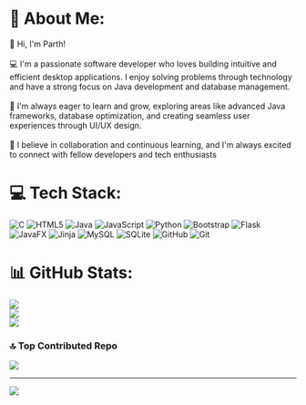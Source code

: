 # 💫 About Me:
👋 Hi, I'm Parth!<br><br>💻 I'm a passionate software developer who loves building intuitive and efficient desktop applications. I enjoy solving problems through technology and have a strong focus on Java development and database management.<br><br>🌱 I'm always eager to learn and grow, exploring areas like advanced Java frameworks, database optimization, and creating seamless user experiences through UI/UX design.<br><br>🤝 I believe in collaboration and continuous learning, and I'm always excited to connect with fellow developers and tech enthusiasts


# 💻 Tech Stack:
![C](https://img.shields.io/badge/c-%2300599C.svg?style=for-the-badge&logo=c&logoColor=white) ![HTML5](https://img.shields.io/badge/html5-%23E34F26.svg?style=for-the-badge&logo=html5&logoColor=white) ![Java](https://img.shields.io/badge/java-%23ED8B00.svg?style=for-the-badge&logo=openjdk&logoColor=white) ![JavaScript](https://img.shields.io/badge/javascript-%23323330.svg?style=for-the-badge&logo=javascript&logoColor=%23F7DF1E) ![Python](https://img.shields.io/badge/python-3670A0?style=for-the-badge&logo=python&logoColor=ffdd54) ![Bootstrap](https://img.shields.io/badge/bootstrap-%238511FA.svg?style=for-the-badge&logo=bootstrap&logoColor=white) ![Flask](https://img.shields.io/badge/flask-%23000.svg?style=for-the-badge&logo=flask&logoColor=white) ![JavaFX](https://img.shields.io/badge/javafx-%23FF0000.svg?style=for-the-badge&logo=javafx&logoColor=white) ![Jinja](https://img.shields.io/badge/jinja-white.svg?style=for-the-badge&logo=jinja&logoColor=black) ![MySQL](https://img.shields.io/badge/mysql-4479A1.svg?style=for-the-badge&logo=mysql&logoColor=white) ![SQLite](https://img.shields.io/badge/sqlite-%2307405e.svg?style=for-the-badge&logo=sqlite&logoColor=white) ![GitHub](https://img.shields.io/badge/github-%23121011.svg?style=for-the-badge&logo=github&logoColor=white) ![Git](https://img.shields.io/badge/git-%23F05033.svg?style=for-the-badge&logo=git&logoColor=white)
# 📊 GitHub Stats:
![](https://github-readme-stats.vercel.app/api?username=ParthShikhare19&theme=dark&hide_border=false&include_all_commits=true&count_private=true)<br/>
![](https://github-readme-streak-stats.herokuapp.com/?user=ParthShikhare19&theme=dark&hide_border=false)<br/>
![](https://github-readme-stats.vercel.app/api/top-langs/?username=ParthShikhare19&theme=dark&hide_border=false&include_all_commits=true&count_private=true&layout=compact)

### 🔝 Top Contributed Repo
![](https://github-contributor-stats.vercel.app/api?username=ParthShikhare19&limit=5&theme=dark&combine_all_yearly_contributions=true)

---
[![](https://visitcount.itsvg.in/api?id=ParthShikhare19&icon=1&color=0)](https://visitcount.itsvg.in)

<!-- Proudly created with GPRM ( https://gprm.itsvg.in ) -->
